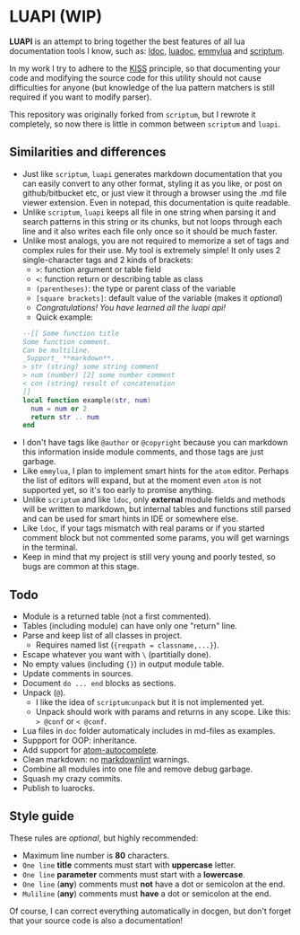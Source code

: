 # LUAPI (WIP)

**LUAPI** is an attempt to bring together the best features of all lua
documentation tools I know, such as: [ldoc][], [luadoc][], [emmylua][] and
[scriptum][].

In my work I try to adhere to the [KISS][] principle, so that documenting your
code and modifying the source code for this utility should not cause
difficulties for anyone (but knowledge of the lua pattern matchers is still
required if you want to modify parser).

This repository was originally forked from `scriptum`, but I rewrote it
completely, so now there is little in common between `scriptum` and `luapi`.

## Similarities and differences

- Just like `scriptum`, `luapi` generates markdown documentation that you can
  easily convert to any other format, styling it as you like, or post on
  github/bitbucket etc, or just view it through a browser using the .md file
  viewer extension. Even in notepad, this documentation is quite readable.
- Unlike `scriptum`, `luapi` keeps all file in one string when parsing it and
  search patterns in this string or its chunks, but not loops through each
  line and it also writes each file only once so it should be much faster.
- Unlike most analogs, you are not required to memorize a set of tags and
  complex rules for their use. My tool is extremely simple! It only uses 2
  single-character tags and 2 kinds of brackets:
  - `>`: function argument or table field
  - `<`: function return or describing table as class
  - `(parentheses)`: the type or parent class of the variable
  - `[square brackets]`: default value of the variable (makes it _optional_)
  - _Congratulations! You have learned all the luapi api!_
  - Quick example:
  ```lua
  --[[ Some function title
  Some function comment.
  Can be multiline.
  _Support_ **markdown**.
  > str (string) some string comment
  > num (number) [2] some number comment
  < con (string) result of concatenation
  ]]
  local function example(str, num)
    num = num or 2
    return str .. num
  end
  ```
- I don't have tags like `@author` or `@copyright` because you can markdown this
  information inside module comments, and those tags are just garbage.
- Like `emmylua`, I plan to implement smart hints for the `atom` editor. Perhaps
  the list of editors will expand, but at the moment even `atom` is not
  supported yet, so it's too early to promise anything.
- Unlike `scriptum` and like `ldoc`, only **external** module fields and methods
  will be written to markdown, but internal tables and functions still parsed
  and can be used for smart hints in IDE or somewhere else.
- Like `ldoc`, if your tags mismatch with real params or if you started comment
  block but not commented some params, you will get warnings in the terminal.
- Keep in mind that my project is still very young and poorly tested, so bugs
  are common at this stage.

## Todo

- Module is a returned table (not a first commented).
- Tables (including module) can have only one "return" line.
- Parse and keep list of all classes in project.
  - Requires named list (`{reqpath = classname,...}`).
- Escape whatever you want with `\` (partitially done).
- No empty values (including `{}`) in output module table.
- Update comments in sources.
- Document `do ... end` blocks as sections.
- Unpack (`@`).
  - I like the idea of `scriptum`:`unpack` but it is not implemented yet.
  - Unpack should work with params and returns in any scope.
    Like this: `> @conf` or `< @conf`.
- Lua files in `doc` folder automaticaly includes in md-files as examples.
- Suppport for OOP: inheritance.
- Add support for [atom-autocomplete][].
- Clean markdown: no [markdownlint][] warnings.
- Combine all modules into one file and remove debug garbage.
- Squash my crazy commits.
- Publish to luarocks.

## Style guide

These rules are _optional_, but highly recommended:

- Maximum line number is **80** characters.
- `One line` **title** comments must start with **uppercase** letter.
- `One line` **parameter** comments must start with a **lowercase**.
- `One line` (**any**) comments must **not** have a dot or semicolon at the end.
- `Muliline` (**any**) comments must **have** a dot or semicolon at the end.

Of course, I can correct everything automatically in docgen, but don't forget
that your source code is also a documentation!

[KISS]: https://en.wikipedia.org/wiki/KISS_principle
[ldoc]: https://stevedonovan.github.io/ldoc/manual/doc.md.html
[luadoc]: https://keplerproject.github.io/luadoc
[scriptum]: https://github.com/charlesmallah/lua-scriptum
[emmylua]: https://github.com/EmmyLua
[markdownlint]: https://github.com/DavidAnson/markdownlint
[atom-autocomplete]: https://github.com/dapetcu21/atom-autocomplete-lua
